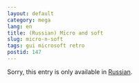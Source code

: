 ```yaml
---
layout: default
category: mega
lang: en
title: (Russian) Micro and soft 
slug: micro-n-soft
tags: gui microsoft retro 
postid: 147
---
```

<p>Sorry, this entry is only available in <a href="http://mega.genn.org/export/getposts.php">Russian</a>.</p>